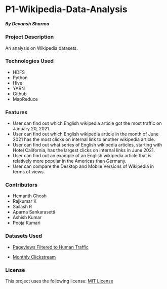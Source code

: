 # P1-Wikipedia-Data-Analysis
##### By Devansh Sharma

### Project Description
An analysis on Wikipedia datasets.

### Technologies Used
* HDFS
* Python
* Hive
* YARN
* Github
* MapReduce

### Features
* User can find out which English wikipedia article got the most traffic on January 20, 2021.
* User can find out which English wikipedia article in the month of June 2021 has the most clicks on internal link to another wikipedia article.
* User can find out what series of English wikipedia articles, starting with Hotel California, has the largest clicks on internal links in June 2021.
* User can find out an example of an English wikipedia article that is relatively more popular in the Americas than Germany.
* User can compare the Desktop and Mobile Versions of Wikipedia in terms of views.

### Contributors
* Hemanth Ghosh
* Rajkumar K
* Sailash R
* Aparna Sankarasetti
* Ashish Kumar
* Pooja Kumari
 
### Datasets Used
* [Pageviews Filtered to Human Traffic](https://wikitech.wikimedia.org/wiki/Analytics/Data_Lake/Traffic/Pageviews)

* [Monthly Clickstream](https://meta.wikimedia.org/wiki/Research:Wikipedia_clickstream)

### License
This project uses the following license: [MIT License](https://github.com/devanshsharma-bigdata/P1-Wkipedia-Data-Analysis/blob/main/LICENSE)





